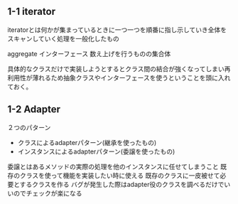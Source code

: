 ## 1-1 iterator

iteratorとは何かが集まっているときに一つ一つを順番に指し示していき全体をスキャンしていく処理を一般化したもの

aggregate インターフェース
数え上げを行うものの集合体

具体的なクラスだけで実装しようとするとクラス間の結合が強くなってしまい再利用性が薄れるため抽象クラスやインターフェースを使うということを頭に入れておく。

## 1-2 Adapter
２つのパターン
- クラスによるadapterパターン(継承を使ったもの)
- インスタンスによるadapterパターン(委譲を使ったもの)

委譲とはあるメソッドの実際の処理を他のインスタンスに任せてしまうこと
既存のクラスを使って機能を実装したい時に使える
既存のクラスに一皮被せて必要とするクラスを作る
バグが発生した際はadapter役のクラスを調べるだけでいいのでチェックが楽になる
